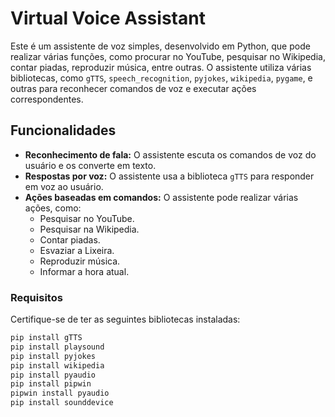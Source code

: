 # Virtual Voice Assistant

Este é um assistente de voz simples, desenvolvido em Python, que pode realizar várias funções, como procurar no YouTube, pesquisar no Wikipedia, contar piadas, reproduzir música, entre outras. O assistente utiliza várias bibliotecas, como `gTTS`, `speech_recognition`, `pyjokes`, `wikipedia`, `pygame`, e outras para reconhecer comandos de voz e executar ações correspondentes.

## Funcionalidades

- **Reconhecimento de fala:** O assistente escuta os comandos de voz do usuário e os converte em texto.
- **Respostas por voz:** O assistente usa a biblioteca `gTTS` para responder em voz ao usuário.
- **Ações baseadas em comandos:** O assistente pode realizar várias ações, como:
  - Pesquisar no YouTube.
  - Pesquisar na Wikipedia.
  - Contar piadas.
  - Esvaziar a Lixeira.
  - Reproduzir música.
  - Informar a hora atual.

### Requisitos

Certifique-se de ter as seguintes bibliotecas instaladas:

```bash
pip install gTTS
pip install playsound
pip install pyjokes
pip install wikipedia
pip install pyaudio
pip install pipwin
pipwin install pyaudio
pip install sounddevice
